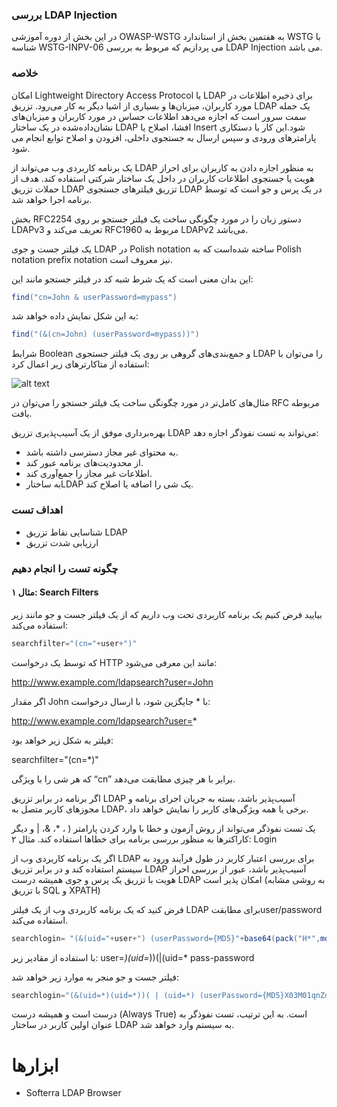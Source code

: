 ### بررسی LDAP Injection

در این بخش از دوره آموزشی OWASP-WSTG به هفتمین بخش از استاندارد WSTG با شناسه WSTG-INPV-06 می پردازیم که مربوط به بررسی LDAP Injection می باشد.

### خلاصه

امکان Lightweight Directory Access Protocol یا LDAP برای ذخیره اطلاعات در مورد کاربران، میزبان‌ها و بسیاری از اشیا دیگر به کار می‌رود. تزریق LDAP یک حمله سمت سرور است که اجازه می‌دهد اطلاعات حساس در مورد کاربران و میزبان‌های نشان‌داده‌شده در یک ساختار LDAP افشا، اصلاح یا Insert شود.این کار با دستکاری پارامترهای ورودی و سپس ارسال به جستجوی داخلی، افزودن و اصلاح توابع انجام می شود.

یک برنامه کاربردی وب می‌تواند از LDAP به منظور اجازه دادن به کاربران برای احراز هویت یا جستجوی اطلاعات کاربران در داخل یک ساختار شرکتی استفاده کند. هدف از حملات تزریق LDAP تزریق فیلترهای جستجوی LDAP در یک پرس و جو است که توسط برنامه اجرا خواهد شد.

بخش RFC2254 دستور زبان را در مورد چگونگی ساخت یک فیلتر جستجو بر روی LDAPv3 تعریف می‌کند و RFC1960 مربوط به LDAPv2 می‌باشد.

یک فیلتر جست و جوی LDAP در Polish notation ساخته شده‌است که به Polish notation prefix notation نیز معروف است.

این بدان معنی است که یک شرط شبه کد در فیلتر جستجو مانند این:
```java
find("cn=John & userPassword=mypass")
```
به این شکل نمایش داده خواهد شد:
```java
find("(&(cn=John) (userPassword=mypass))")
```
شرایط Boolean و جمع‌بندی‌های گروهی بر روی یک فیلتر جستجوی LDAP را می‌توان با استفاده از متاکارترهای زیر اعمال کرد:

![alt text](https://raw.githubusercontent.com/BugHunter021/Penetration-OWASP/main/learn/persian/WSTG-INVP/lesson-6/images/WSTG-INPV-06-03.png)

مثال‌های کامل‌تر در مورد چگونگی ساخت یک فیلتر جستجو را می‌توان در RFC مربوطه یافت.

بهره‌برداری موفق از یک آسیب‌پذیری تزریق LDAP می‌تواند به تست نفوذگر اجازه دهد:

* به محتوای غیر مجاز دسترسی داشته باشد.
* از محدودیت‌های برنامه عبور کند.
* اطلاعات غیر مجاز را جمع‌آوری کند.
* به ساختارLDAP یک شی را اضافه یا اصلاح کند.

### اهداف تست

* شناسایی نقاط تزریق LDAP
* ارزیابی شدت تزریق

### چگونه تست را انجام دهیم

#### مثال ۱: Search Filters

بیایید فرض کنیم یک برنامه کاربردی تحت وب داریم که از یک فیلتر جست و جو مانند زیر استفاده می‌کند:
```java
searchfilter="(cn="+user+")"
```

که توسط یک درخواست HTTP مانند این معرفی می‌شود:

http://www.example.com/ldapsearch?user=John


اگر مقدار John با * جایگزین شود، با ارسال درخواست:

http://www.example.com/ldapsearch?user=*

فیلتر به شکل زیر خواهد بود:

searchfilter="(cn=*)"

که هر شی را با ویژگی “cn” برابر با هر چیزی مطابقت می‌دهد.

اگر برنامه در برابر تزریق LDAP آسیب‌پذیر باشد، بسته به جریان اجرای برنامه و مجوزهای کاربر متصل به LDAP، برخی یا همه ویژگی‌های کاربر را نمایش خواهد داد.

یک تست نفوذگر می‌تواند از روش آزمون و خطا با وارد کردن پارامتر ( ‏، *، &، | و دیگر کاراکترها به منظور بررسی برنامه برای خطاها استفاده کند.
مثال ۲: Login

اگر یک برنامه کاربردی وب از LDAP برای بررسی اعتبار کاربر در طول فرآیند ورود به سیستم استفاده کند و در برابر تزریق LDAP آسیب‌پذیر باشد، عبور از بررسی احراز هویت با تزریق یک پرس و جوی همیشه درست LDAP امکان پذیر است (به روشی مشابه با تزریق SQL و XPATH)

فرض کنید که یک برنامه کاربردی وب از یک فیلتر LDAP برای مطابقتuser/password استفاده می‌کند.
```java
searchlogin= "(&(uid="+user+") (userPassword={MD5}"+base64(pack("H*",md5(pass)))+"))";
```

با استفاده از مقادیر زیر:
user=*)(uid=*))(|(uid=*
pass-password

فیلتر جست و جو منجر به موارد زیر خواهد شد:
```java
searchlogin="(&(uid=*)(uid=*))( | (uid=*) (userPassword={MD5}X03M01qnZdYdgyfeuILPmQ==))";
```

درست است و همیشه درست (Always True) است. به این ترتیب، تست نفوذگر به عنوان اولین کاربر در ساختار LDAP به سیستم وارد خواهد شد.

# ابزارها

* Softerra LDAP Browser
